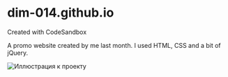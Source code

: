 # dim-014.github.io
Created with CodeSandbox

A promo website created by me last month. I used HTML, CSS and a bit of jQuery.

![Иллюстрация к проекту](https://github.com/dim-014/dim-014.github.io/raw/master/site__screenshot.png)
